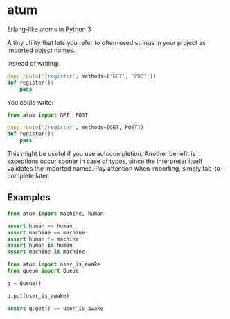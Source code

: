 # atum

Erlang-like atoms in Python 3

A tiny utility that lets you refer to often-used 
strings in your project as imported object names. 

Instead of writing:

```python
@app.route('/register', methods=['GET', 'POST'])
def register():
    pass
```

You could write:

```python
from atum import GET, POST

@app.route('/register', methods=[GET, POST])
def register():
    pass
```

This might be useful if you use autocompletion.
Another benefit is exceptions occur sooner in case of typos,
since the interpreter itself validates the imported names.
Pay attention when importing, simply tab-to-complete later.


## Examples


```python
from atum import machine, human

assert human == human
assert machine == machine
assert human != machine 
assert human is human
assert machine is machine
```


```python
from atum import user_is_awake
from queue import Queue

q = Queue()

q.put(user_is_awake)

assert q.get() == user_is_awake
```
